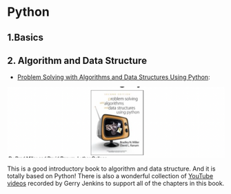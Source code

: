 # Python



## 1.Basics

## 2. Algorithm and Data Structure

* [Problem Solving with Algorithms and Data Structures Using Python](https://runestone.academy/ns/books/published/pythonds/index.html):

![figure2](https://github.com/keithpink/teach_myself_CS/blob/main/python/screenshot/figure2.png)

This is a good introductory book to algorithm and data structure. And it is totally based on Python!
 There is also a wonderful collection of [YouTube videos](https://www.youtube.com/user/gjenkinslbcc) recorded by Gerry Jenkins to support all of the chapters in this book.


